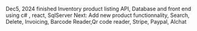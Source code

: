 Dec5, 2024 finished Inventory product listing API, Database and front end using c# , react, SqlServer
Next: Add new product functionnality, Search, Delete, Invoicing, Barcode Reader,Qr code reader, Stripe, Paypal, AIchat
